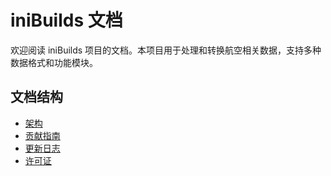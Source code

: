 # iniBuilds 文档

欢迎阅读 iniBuilds 项目的文档。本项目用于处理和转换航空相关数据，支持多种数据格式和功能模块。

## 文档结构
- [架构](/iniBuilds/architecture.md)
- [贡献指南](/iniBuilds/contributing.md)
- [更新日志](/iniBuilds/changelog.md)
- [许可证](/iniBuilds/license.md) 